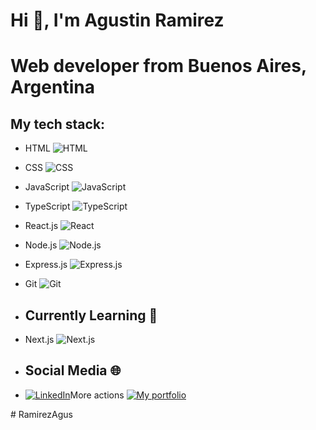 # Hi 👋, I'm Agustin Ramirez
# Web developer from Buenos Aires, Argentina

## My tech stack:

- HTML  ![HTML](https://img.shields.io/badge/-HTML-orange)
- CSS  ![CSS](https://img.shields.io/badge/-CSS-blue)
- JavaScript  ![JavaScript](https://img.shields.io/badge/-JavaScript-yellow)
- TypeScript  ![TypeScript](https://img.shields.io/badge/-TypeScript-blue)
- React.js  ![React](https://img.shields.io/badge/-React-blueviolet)
- Node.js  ![Node.js](https://img.shields.io/badge/-Node.js-green)
- Express.js ![Express.js](https://img.shields.io/badge/-Express.js-lightgrey)
- Git  ![Git](https://img.shields.io/badge/-Git-orange)

- ## Currently Learning 📖
  
-  Next.js ![Next.js](https://img.shields.io/badge/-Next.js-black)

-  ## Social Media 🌐

-  [![LinkedIn](https://img.shields.io/badge/LinkedIn-blue?logo=linkedin)](https://www.linkedin.com/in/agustin-ramirez-8a160a196/)More actions
[![My portfolio](https://img.shields.io/badge/Website-black?logo=react)](https://portfoliov2-agustin.vercel.app)


#   R a m i r e z A g u s 
 
 
